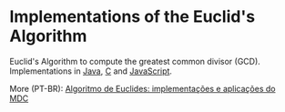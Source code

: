 <h1>Implementations of the Euclid's Algorithm</h1>
<p>Euclid's Algorithm to compute the greatest common divisor (GCD). Implementations in <a href="https://github.com/HenriqueIni/BlogCyberiniCodes/blob/master/2018/March/GCD/EuclidGCD.java">Java</a>, <a href="https://github.com/HenriqueIni/BlogCyberiniCodes/blob/master/2018/March/GCD/EuclidGCD.c">C</a> and <a href="https://github.com/HenriqueIni/BlogCyberiniCodes/blob/master/2018/March/GCD/EuclidGCD.js">JavaScript</a>.</p>
<p>More (PT-BR): <a href="https://www.blogcyberini.com/2018/03/algoritmo-de-euclides-implementacoes-e.html">Algoritmo de Euclides: implementações e aplicações do MDC</a></p>
